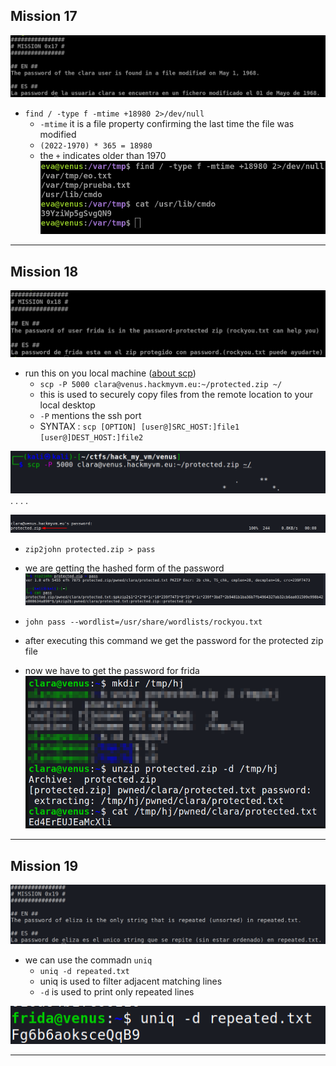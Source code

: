 ## Mission 17

![36](images/36.png)

- `find / -type f -mtime +18980 2>/dev/null`
	- `-mtime` it is a file property confirming the last time the file was modified
	- `(2022-1970) * 365 = 18980`
	- the `+` indicates older than 1970
![37](images/37.png)

***

## Mission 18

![38](images/38.png)


- run this on you local machine ([about scp](https://linuxize.com/post/how-to-use-scp-command-to-securely-transfer-files/))
	- `scp -P 5000 clara@venus.hackmyvm.eu:~/protected.zip ~/` 
	- this is used to securely copy files from the remote location to your local desktop
	- `-P` mentions the ssh port
	- SYNTAX : `scp [OPTION] [user@]SRC_HOST:]file1 [user@]DEST_HOST:]file2`

![39](images/39.png)
. . . .

![40](images/40.png)
- `zip2john protected.zip > pass`
- we are getting the hashed form of the password
![41](images/41.png)
- `john pass --wordlist=/usr/share/wordlists/rockyou.txt`
- after executing this command we get the password for the protected zip file

- now we have to get the password for frida
![42](images/42.png)
***

## Mission 19
![43](images/43.png)
- we can use the commadn `uniq`
	- `uniq -d repeated.txt`
	- uniq is used to filter adjacent matching lines
	- `-d` is used to print only repeated lines

![44](images/44.png)

***

